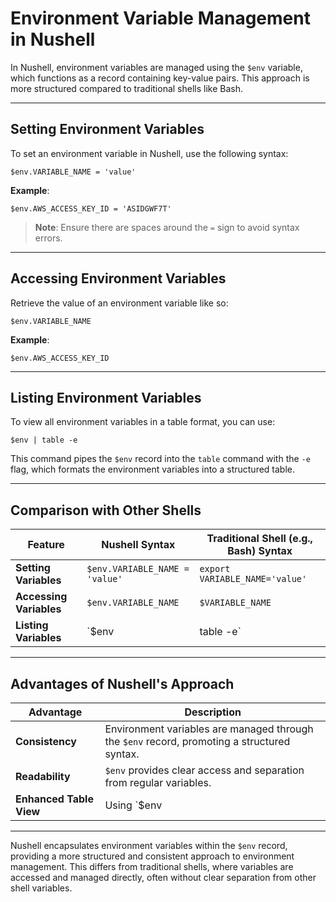 
# Environment Variable Management in Nushell

In Nushell, environment variables are managed using the `$env` variable, which functions as a record containing key-value pairs. This approach is more structured compared to traditional shells like Bash.

---

## Setting Environment Variables

To set an environment variable in Nushell, use the following syntax:

```nu
$env.VARIABLE_NAME = 'value'
```

**Example**:

```nu
$env.AWS_ACCESS_KEY_ID = 'ASIDGWF7T'
```

> **Note**: Ensure there are spaces around the `=` sign to avoid syntax errors.

---

## Accessing Environment Variables

Retrieve the value of an environment variable like so:

```nu
$env.VARIABLE_NAME
```

**Example**:

```nu
$env.AWS_ACCESS_KEY_ID
```

---

## Listing Environment Variables

To view all environment variables in a table format, you can use:

```nu
$env | table -e
```

This command pipes the `$env` record into the `table` command with the `-e` flag, which formats the environment variables into a structured table.

---

## Comparison with Other Shells

| Feature                        | Nushell Syntax                     | Traditional Shell (e.g., Bash) Syntax       |
|--------------------------------|------------------------------------|--------------------------------------------|
| **Setting Variables**          | `$env.VARIABLE_NAME = 'value'`     | `export VARIABLE_NAME='value'`             |
| **Accessing Variables**        | `$env.VARIABLE_NAME`               | `$VARIABLE_NAME`                           |
| **Listing Variables**          | `$env | table -e`                  | `printenv` or `env`                        |

---

## Advantages of Nushell's Approach

| Advantage                   | Description                                                                 |
|-----------------------------|-----------------------------------------------------------------------------|
| **Consistency**             | Environment variables are managed through the `$env` record, promoting a structured syntax. |
| **Readability**             | `$env` provides clear access and separation from regular variables.        |
| **Enhanced Table View**     | Using `$env | table -e` offers a neatly formatted table for all variables. |

---

Nushell encapsulates environment variables within the `$env` record, providing a more structured and consistent approach to environment management. This differs from traditional shells, where variables are accessed and managed directly, often without clear separation from other shell variables.
